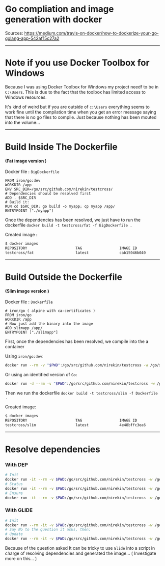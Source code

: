 # Go compliation and image generation with docker

Sources:
https://medium.com/travis-on-docker/how-to-dockerize-your-go-golang-app-542af15c27a2

***

# Note if you use Docker Toolbox for Windows

Because I was using Docker Toolbox for Windows my project needf to be in `C:\Users`. 
This is due to the fact that the toolbox has limited access to Windows resources.

It's kind of weird but if you are outside of `c:\Users` everything seems to work fine until the compilation time when you get an error message saying that there is no go files to compile. Just because nothing has been mouted into the volume...

***

# Build Inside The Dockerfile
#### (Fat image version )

Docker file : `BigDockerfile`

```
FROM iron/go:dev
WORKDIR /app
ENV SRC_DIR=/go/src/github.com/nirekin/testcross/
# Dependencies should be resolved first
ADD . $SRC_DIR
# Build it:
RUN cd $SRC_DIR; go build -o myapp; cp myapp /app/
ENTRYPOINT ["./myapp"]
```

Once the dependencies has been resolved, we just have to run the dockerfile `docker build -t testcross/fat -f BigDockerfile .`

Created image :

```sh
$ docker images
REPOSITORY                      TAG                 IMAGE ID            CREATED              SIZE
testcross/fat                   latest              cab15046b040        About a minute ago   451MB
```

___
# Build Outside the Dockerfile
#### (Slim image version )



Docker file : `Dockerfile`

```
# iron/go ( alpine with ca-certificates )
FROM iron/go
WORKDIR /app
# Now just add the binary into the image
ADD slimapp /app/
ENTRYPOINT ["./slimapp"]
```

First, once the dependencies has been resolved, we compile into the a container

Using `iron/go:dev`:
```sh
docker run --rm -v "$PWD":/go/src/github.com/nirekin/testcross -w /go/src/github.com/nirekin/testcross iron/go:dev go build -o slimapp
```

Or using an identified version of `Go`:
```sh
docker run -d --rm -v "$PWD":/go/src/github.com/nirekin/testcross -w /go/src/github.com/nirekin/testcross golang:1.8 go build -v - o slimapp
```

Then we run the dockerfile `docker build -t testcross/slim -f Dockerfile .`

Created image:

```sh
$ docker images
REPOSITORY                      TAG                 IMAGE ID            CREATED              SIZE
testcross/slim                  latest              4e48bffc3ea6        19 hours ago         14.1MB
```

***

# Resolve dependencies


### With DEP
```sh
# Init
docker run -it --rm -v $PWD:/go/src/github.com/nirekin/testcross -w /go/src/github.com/nirekin/testcross lushdigital/docker-golang-dep init
# Status
docker run -it --rm -v $PWD:/go/src/github.com/nirekin/testcross -w /go/src/github.com/nirekin/testcross lushdigital/docker-golang-dep status -v
# Ensure
docker run -it --rm -v $PWD:/go/src/github.com/nirekin/testcross -w /go/src/github.com/nirekin/testcross lushdigital/docker-golang-dep ensure
```


### With GLIDE
```sh
# Init
docker run --rm -it -v $PWD:/go/src/github.com/nirekin/testcross -w /go/src/github.com/nirekin/testcross treeder/glide init
# Say No to the question it asks, then:
# Update
docker run --rm -it -v $PWD:/go/src/github.com/nirekin/testcross -w /go/src/github.com/nirekin/testcross treeder/glide update
```

Because of the question asked It can be tricky to use `Glide` into a script in charge of resolving dependencies and generated the image... ( Investigate more on this... ) 